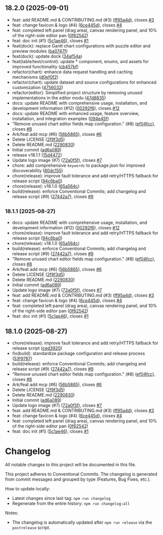 ## 18.2.0 (2025-09-01)

* feat: add README.md & CONTRIBUTING.md (#3) ([ff95a4d](https://github.com/zhongmiao-org/ngx-puzzle/commit/ff95a4d)), closes [#3](https://github.com/zhongmiao-org/ngx-puzzle/issues/3)
* feat: change favicon & logo (#4) ([6ce445d](https://github.com/zhongmiao-org/ngx-puzzle/commit/6ce445d)), closes [#4](https://github.com/zhongmiao-org/ngx-puzzle/issues/4)
* feat: completed left panel (drag area), canvas rendering panel, and 10% of the right-side editor pan ([0f62542](https://github.com/zhongmiao-org/ngx-puzzle/commit/0f62542))
* feat: doc init (#1) ([5c1ae46](https://github.com/zhongmiao-org/ngx-puzzle/commit/5c1ae46)), closes [#1](https://github.com/zhongmiao-org/ngx-puzzle/issues/1)
* feat(dock): replace Gantt chart configurations with puzzle editor and preview modules ([ba0747f](https://github.com/zhongmiao-org/ngx-puzzle/commit/ba0747f))
* feat(dock): update dock ([34af54a](https://github.com/zhongmiao-org/ngx-puzzle/commit/34af54a))
* feat(table/text/control): update * component, enums, and assets for improved functionality ([cb457bf](https://github.com/zhongmiao-org/ngx-puzzle/commit/cb457bf))
* refactor(chart): enhance data request handling and caching mechanisms  ([d0ef0f2](https://github.com/zhongmiao-org/ngx-puzzle/commit/d0ef0f2))
* refactor(chart): update dataset and source configurations for enhanced customization ([4756032](https://github.com/zhongmiao-org/ngx-puzzle/commit/4756032))
* refactor(editor): Simplified project structure by removing unused implementations in the editor modu ([47d8835](https://github.com/zhongmiao-org/ngx-puzzle/commit/47d8835))
* docs: update README with comprehensive usage, installation, and development information (#12) ([00292f6](https://github.com/zhongmiao-org/ngx-puzzle/commit/00292f6)), closes [#12](https://github.com/zhongmiao-org/ngx-puzzle/issues/12)
* docs: update README with enhanced usage, feature overview, installation, and integration examples  ([094e45f](https://github.com/zhongmiao-org/ngx-puzzle/commit/094e45f))
* "Remove unused chart editor fields map configuration." (#8) ([ef04fcc](https://github.com/zhongmiao-org/ngx-puzzle/commit/ef04fcc)), closes [#8](https://github.com/zhongmiao-org/ngx-puzzle/issues/8)
* Ark/feat add mcp (#6) ([56b5865](https://github.com/zhongmiao-org/ngx-puzzle/commit/56b5865)), closes [#6](https://github.com/zhongmiao-org/ngx-puzzle/issues/6)
* Delete LICENSE ([2f9f3d5](https://github.com/zhongmiao-org/ngx-puzzle/commit/2f9f3d5))
* Delete README.md ([2290830](https://github.com/zhongmiao-org/ngx-puzzle/commit/2290830))
* Initial commit ([ad6a089](https://github.com/zhongmiao-org/ngx-puzzle/commit/ad6a089))
* release v18.1.1  ([15d4472](https://github.com/zhongmiao-org/ngx-puzzle/commit/15d4472))
* Update logo image (#7) ([72a0f5f](https://github.com/zhongmiao-org/ngx-puzzle/commit/72a0f5f)), closes [#7](https://github.com/zhongmiao-org/ngx-puzzle/issues/7)
* chore: add comprehensive `keywords` to package.json for improved discoverability  ([80dc155](https://github.com/zhongmiao-org/ngx-puzzle/commit/80dc155))
* chore(release): improve fault tolerance and add retry/HTTPS fallback for release script ([94c6ba0](https://github.com/zhongmiao-org/ngx-puzzle/commit/94c6ba0))
* chore(release): v18.1.0 ([65a564c](https://github.com/zhongmiao-org/ngx-puzzle/commit/65a564c))
* build(release): enforce Conventional Commits; add changelog and release script (#9) ([27442a7](https://github.com/zhongmiao-org/ngx-puzzle/commit/27442a7)), closes [#9](https://github.com/zhongmiao-org/ngx-puzzle/issues/9)



## <small>18.1.1 (2025-08-27)</small>

* docs: update README with comprehensive usage, installation, and development information (#12) ([00292f6](https://github.com/zhongmiao-org/ngx-puzzle/commit/00292f6)), closes [#12](https://github.com/zhongmiao-org/ngx-puzzle/issues/12)
* chore(release): improve fault tolerance and add retry/HTTPS fallback for release script ([94c6ba0](https://github.com/zhongmiao-org/ngx-puzzle/commit/94c6ba0))
* chore(release): v18.1.0 ([65a564c](https://github.com/zhongmiao-org/ngx-puzzle/commit/65a564c))
* build(release): enforce Conventional Commits; add changelog and release script (#9) ([27442a7](https://github.com/zhongmiao-org/ngx-puzzle/commit/27442a7)), closes [#9](https://github.com/zhongmiao-org/ngx-puzzle/issues/9)
* "Remove unused chart editor fields map configuration." (#8) ([ef04fcc](https://github.com/zhongmiao-org/ngx-puzzle/commit/ef04fcc)), closes [#8](https://github.com/zhongmiao-org/ngx-puzzle/issues/8)
* Ark/feat add mcp (#6) ([56b5865](https://github.com/zhongmiao-org/ngx-puzzle/commit/56b5865)), closes [#6](https://github.com/zhongmiao-org/ngx-puzzle/issues/6)
* Delete LICENSE ([2f9f3d5](https://github.com/zhongmiao-org/ngx-puzzle/commit/2f9f3d5))
* Delete README.md ([2290830](https://github.com/zhongmiao-org/ngx-puzzle/commit/2290830))
* Initial commit ([ad6a089](https://github.com/zhongmiao-org/ngx-puzzle/commit/ad6a089))
* Update logo image (#7) ([72a0f5f](https://github.com/zhongmiao-org/ngx-puzzle/commit/72a0f5f)), closes [#7](https://github.com/zhongmiao-org/ngx-puzzle/issues/7)
* feat: add README.md & CONTRIBUTING.md (#3) ([ff95a4d](https://github.com/zhongmiao-org/ngx-puzzle/commit/ff95a4d)), closes [#3](https://github.com/zhongmiao-org/ngx-puzzle/issues/3)
* feat: change favicon & logo (#4) ([6ce445d](https://github.com/zhongmiao-org/ngx-puzzle/commit/6ce445d)), closes [#4](https://github.com/zhongmiao-org/ngx-puzzle/issues/4)
* feat: completed left panel (drag area), canvas rendering panel, and 10% of the right-side editor pan ([0f62542](https://github.com/zhongmiao-org/ngx-puzzle/commit/0f62542))
* feat: doc init (#1) ([5c1ae46](https://github.com/zhongmiao-org/ngx-puzzle/commit/5c1ae46)), closes [#1](https://github.com/zhongmiao-org/ngx-puzzle/issues/1)



## 18.1.0 (2025-08-27)

* chore(release): improve fault tolerance and add retry/HTTPS fallback for release script ([ced3920](https://github.com/zhongmiao-org/ngx-puzzle/commit/ced3920))
* fix(build): standardize package configuration and release process ([53f9787](https://github.com/zhongmiao-org/ngx-puzzle/commit/53f9787))
* build(release): enforce Conventional Commits; add changelog and release script (#9) ([27442a7](https://github.com/zhongmiao-org/ngx-puzzle/commit/27442a7)), closes [#9](https://github.com/zhongmiao-org/ngx-puzzle/issues/9)
* "Remove unused chart editor fields map configuration." (#8) ([ef04fcc](https://github.com/zhongmiao-org/ngx-puzzle/commit/ef04fcc)), closes [#8](https://github.com/zhongmiao-org/ngx-puzzle/issues/8)
* Ark/feat add mcp (#6) ([56b5865](https://github.com/zhongmiao-org/ngx-puzzle/commit/56b5865)), closes [#6](https://github.com/zhongmiao-org/ngx-puzzle/issues/6)
* Delete LICENSE ([2f9f3d5](https://github.com/zhongmiao-org/ngx-puzzle/commit/2f9f3d5))
* Delete README.md ([2290830](https://github.com/zhongmiao-org/ngx-puzzle/commit/2290830))
* Initial commit ([ad6a089](https://github.com/zhongmiao-org/ngx-puzzle/commit/ad6a089))
* Update logo image (#7) ([72a0f5f](https://github.com/zhongmiao-org/ngx-puzzle/commit/72a0f5f)), closes [#7](https://github.com/zhongmiao-org/ngx-puzzle/issues/7)
* feat: add README.md & CONTRIBUTING.md (#3) ([ff95a4d](https://github.com/zhongmiao-org/ngx-puzzle/commit/ff95a4d)), closes [#3](https://github.com/zhongmiao-org/ngx-puzzle/issues/3)
* feat: change favicon & logo (#4) ([6ce445d](https://github.com/zhongmiao-org/ngx-puzzle/commit/6ce445d)), closes [#4](https://github.com/zhongmiao-org/ngx-puzzle/issues/4)
* feat: completed left panel (drag area), canvas rendering panel, and 10% of the right-side editor pan ([0f62542](https://github.com/zhongmiao-org/ngx-puzzle/commit/0f62542))
* feat: doc init (#1) ([5c1ae46](https://github.com/zhongmiao-org/ngx-puzzle/commit/5c1ae46)), closes [#1](https://github.com/zhongmiao-org/ngx-puzzle/issues/1)



# Changelog

All notable changes to this project will be documented in this file.

This project adheres to Conventional Commits. The changelog is generated from commit messages and grouped by type (Features, Bug Fixes, etc.).

How to update locally:
- Latest changes since last tag: `npm run changelog`
- Regenerate from the entire history: `npm run changelog:all`

Notes:
- The changelog is automatically updated after `npm run release` via the `postrelease` script.
